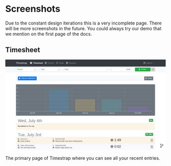 # Screenshots

Due to the constant design iterations this is a very incomplete page. There
will be more screenshots in the future. You could always try our demo that
we mention on the first page of the docs.

## Timesheet

![Timesheet](imgs/screenshot.png)

The primary page of Timestrap where you can see all your recent entries.
